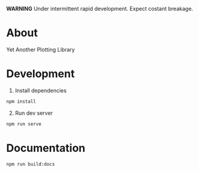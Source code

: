 **WARNING**
Under intermittent rapid development. Expect costant breakage.

# About

Yet Another Plotting Library


# Development

1. Install dependencies

```bash
npm install
```

2. Run dev server

```bash
npm run serve
```

# Documentation

```bash
npm run build:docs
```

